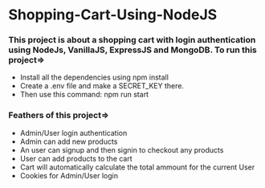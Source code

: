 # Shopping-Cart-Using-NodeJS

### This project is about a shopping cart with login authentication using NodeJs, VanillaJS, ExpressJS and MongoDB. To run this project=>

- Install all the dependencies using npm install
- Create a .env file and make a SECRET_KEY there.
- Then use this command: npm run start

### Feathers of this project=>

- Admin/User login authentication
- Admin can add new products
- An user can signup and then signin to checkout any products
- User can add products to the cart
- Cart will automatically calculate the total ammount for the current User
- Cookies for Admin/User login
